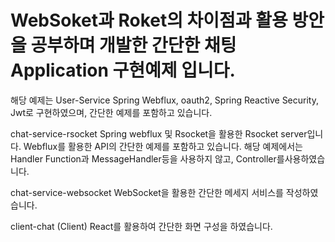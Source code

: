 # WebSoket과 Roket의 차이점과 활용 방안을 공부하며 개발한 간단한 채팅 Application 구현예제 입니다.
해당 예제는 
User-Service
Spring Webflux, oauth2, Spring Reactive Security, Jwt로 구현하였으며, 간단한 예제를 포함하고 있습니다.
	

chat-service-rsocket
Spring webflux 및 Rsocket을 활용한 Rsocket server입니다.
Webflux를 활용한 API의 간단한 예제를 포함하고 있습니다.
해당 예제에서는 Handler Function과 MessageHandler등을 사용하지 않고,
Controller를사용하였습니다.
	
chat-service-websocket
WebSocket을 활용한 간단한 메세지 서비스를 작성하였습니다.
	
client-chat (Client)
	React를 활용하여 간단한 화면 구성을 하였습니다.
